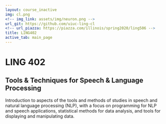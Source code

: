 ```yaml
---
layout: course_inactive
img: cl.png
<!-- img_link: assets/img/neuron.png -->
url_git: https://github.com/uiuc-ling-cl
<!-- url_piazza: https://piazza.com/illinois/spring2020/ling506 -->
title: LING402
active_tab: main_page 
---
```



# LING 402
## Tools & Techniques for Speech & Language Processing

Introduction to aspects of the tools and methods of studies in speech and natural language processing (NLP), with a focus on programming for NLP and speech applications, statistical methods for data analysis, and tools for displaying and manipulating data.


<!-- 
* [Syllabus](syllabus.html)
* [Schedule & Readings](schedule.html)
 -->

<!-- * [Github](https://github.com/2019-Fall-UIUC-LING402)
* [Piazza](https://piazza.com/illinois/fall2019/ling402) -->
